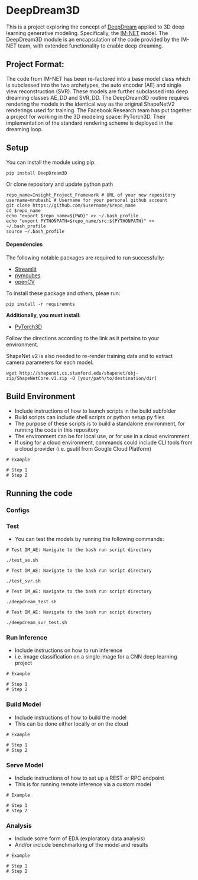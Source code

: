# DeepDream3D
This is a project exploring the concept of [DeepDream](https://github.com/google/deepdream.git) applied to 
3D deep learning generative modeling. Specifically, the [IM-NET](https://github.com/czq142857/implicit-decoder.git) model.
The DeepDream3D module is an encapsulation of the code provided 
by the IM-NET team, with extended functionality to enable deep dreaming. 

## Project Format:
The code from IM-NET has been re-factored into a base model class which is subclassed into the two archetypes,
the auto encoder (AE) and single view reconstruction (SVR). These models are further subclassed into deep dreaming 
classes AE_DD and SVR_DD. The DeepDream3D routine requires rendering the models in the identical way
as the original ShapeNetV2 renderings used for training. The Facebook Research team has put together a project for
working in the 3D modeling space: PyTorch3D. Their implementation of the standard rendering scheme is deployed in the
dreaming loop. 

## Setup
You can install the module using pip:
```
pip install DeepDream3D
```

Or clone repository and update python path
```
repo_name=Insight_Project_Framework # URL of your new repository
username=mrubash1 # Username for your personal github account
git clone https://github.com/$username/$repo_name
cd $repo_name
echo "export $repo_name=${PWD}" >> ~/.bash_profile
echo "export PYTHONPATH=$repo_name/src:${PYTHONPATH}" >> ~/.bash_profile
source ~/.bash_profile
```

#### Dependencies

The following notable packages are required to run successfully:

- [Streamlit](https://www.streamlit.io/)
- [pymcubes](https://pypi.org/project/PyMCubes/)
- [openCV](https://pypi.org/project/opencv-python/)

To install these package and others, pleae run:
```shell
pip install -r requiremnts
```

**Additionally, you must install:** 

- [PyTorch3D](https://github.com/facebookresearch/pytorch3d/blob/master/INSTALL.md)

Follow the directions according to the link as it pertains to your environment.

ShapeNet v2 is also needed to re-render training data and to extract camera parameters for each
model.

```
wget http://shapenet.cs.stanford.edu/shapenet/obj-zip/ShapeNetCore.v1.zip -O [your/path/to/destination/dir]
```

## Build Environment
- Include instructions of how to launch scripts in the build subfolder
- Build scripts can include shell scripts or python setup.py files
- The purpose of these scripts is to build a standalone environment, for running the code in this repository
- The environment can be for local use, or for use in a cloud environment
- If using for a cloud environment, commands could include CLI tools from a cloud provider (i.e. gsutil from Google Cloud Platform)
```
# Example

# Step 1
# Step 2
```

## Running the code

### Configs


### Test
- You can test the models by running the following commands:
```
# Test IM_AE: Navigate to the bash run script directory

./test_ae.sh
```
```
# Test IM_AE: Navigate to the bash run script directory

./test_svr.sh
```

```
# Test IM_AE: Navigate to the bash run script directory

./deepdream_test.sh
```

```
# Test IM_AE: Navigate to the bash run script directory

./deepdream_svr_test.sh
```


### Run Inference
- Include instructions on how to run inference
- i.e. image classification on a single image for a CNN deep learning project
```
# Example

# Step 1
# Step 2
```

### Build Model
- Include instructions of how to build the model
- This can be done either locally or on the cloud
```
# Example

# Step 1
# Step 2
```

### Serve Model
- Include instructions of how to set up a REST or RPC endpoint
- This is for running remote inference via a custom model
```
# Example

# Step 1
# Step 2
```

### Analysis
- Include some form of EDA (exploratory data analysis)
- And/or include benchmarking of the model and results
```
# Example

# Step 1
# Step 2
```
